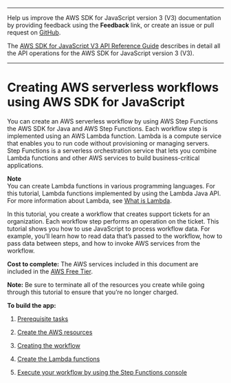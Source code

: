 --------

Help us improve the AWS SDK for JavaScript version 3 \(V3\) documentation by providing feedback using the **Feedback** link, or create an issue or pull request on [GitHub](https://github.com/awsdocs/aws-sdk-for-javascript-v3)\.

 The [AWS SDK for JavaScript V3 API Reference Guide](https://docs.aws.amazon.com/AWSJavaScriptSDK/v3/latest/index.html) describes in detail all the API operations for the AWS SDK for JavaScript version 3 \(V3\)\.

--------

# Creating AWS serverless workflows using AWS SDK for JavaScript<a name="serverless-step-functions-example"></a>

You can create an AWS serverless workflow by using AWS Step Functions the AWS SDK for Java and AWS Step Functions\. Each workflow step is implemented using an AWS Lambda function\. Lambda is a compute service that enables you to run code without provisioning or managing servers\. Step Functions is a serverless orchestration service that lets you combine Lambda functions and other AWS services to build business\-critical applications\. 

**Note**  
 You can create Lambda functions in various programming languages\. For this tutorial, Lambda functions implemented by using the Lambda Java API\. For more information about Lambda, see [What is Lambda](https://docs.aws.amazon.com/lambda/latest/dg/welcome.html)\.

In this tutorial, you create a workflow that creates support tickets for an organization\. Each workflow step performs an operation on the ticket\. This tutorial shows you how to use JavaScript to process workflow data\. For example, you’ll learn how to read data that’s passed to the workflow, how to pass data between steps, and how to invoke AWS services from the workflow\.

**Cost to complete:** The AWS services included in this document are included in the [AWS Free Tier](https://aws.amazon.com/free/?all-free-tier.sort-by=item.additionalFields.SortRank&all-free-tier.sort-order=asc)\.

**Note:** Be sure to terminate all of the resources you create while going through this tutorial to ensure that you’re no longer charged\.

**To build the app:**

1. [Prerequisite tasks](serverless-step-functions-example-prerequisites.md)

1. [Create the AWS resources ](serverless-step-functions-example-create-resources.md)

1. [Creating the workflow](serverless-step-functions-example-understand-workflow.md)

1. [Create the Lambda functions ](serverless-step-functions-example-create-lambda-functions.md)

1. [Execute your workflow by using the Step Functions console](serverless-step-functions-example-execute-workflow.md)